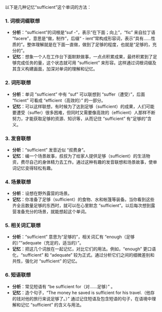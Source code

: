 以下是几种记忆“sufficient”这个单词的方法：

### 1. 词根词缀联想
 - **分析**：“sufficient”的词根是“suf -”，表示“在下面；向上”，“fic” 来自拉丁语 “facere”，意思是“做，制作”，后缀“ - ient”常构成形容词，表示“具有……性质的”。整体理解就是在下面一直做，做到了足够的程度，也就是“足够的，充分的”。
 - **记忆**：想象一个人在工作台下面默默做事，一点点积累成果，最终积累到了足够完成任务的量，这个状态就可用 “sufficient” 来形容。这样通过词根词缀及其含义构建画面，加深对单词的理解和记忆。

### 2. 词形联想
 - **分析**：单词 “sufficient” 中有 “suf” 可以联想到 “suffer（遭受）”，后面 “ficient” 可看成 “efficient（高效的）” 的一部分。
 - **记忆**：可以这样联想，有时候为了达到足够（sufficient）的成果，人们可能要遭受（suffer）很多困难，但同时又需要像高效的（efficient）人那样不断努力，才能获取足够的资源、知识等，从而记住 “sufficient” 有“足够的”含义。

### 3. 发音联想
 - **分析**：“sufficient” 发音近似 “叔费身”。
 - **记忆**：编一个场景故事，叔叔为了给家人提供足够（sufficient）的生活物资，费尽自己的身体精力去工作。通过这种有趣的发音联想和场景故事，使单词记忆变得轻松有趣。

### 4. 场景联想
 - **分析**：设想在野外露营的场景。
 - **记忆**：你准备了足够（sufficient）的食物、水和帐篷等装备。当你看到这些齐全且数量足够的东西时，就可以在心里默念 “sufficient”。以后每次想到露营准备充分的场景，就能想起这个单词。

### 5. 相关词汇联想
 - **分析**：“sufficient” 意思为“足够的”，相关词汇有 “enough（足够的）”“adequate（充足的，适当的）”。
 - **记忆**：把这几个词放在一起记忆，对比它们的用法。例如，“enough” 更口语化，“sufficient” 和 “adequate” 较为正式。通过分析它们之间的细微差别和共性，强化对 “sufficient” 的记忆。

### 6. 短语联想
 - **分析**：常见短语有 “be sufficient for（对……足够）” 。
 - **记忆**：造个句子，“The money he saved is sufficient for his travel.（他存的钱对他的旅行来说足够了。）” 通过记住短语及包含短语的句子，在语境中理解和记忆 “sufficient” 的含义与用法。 
